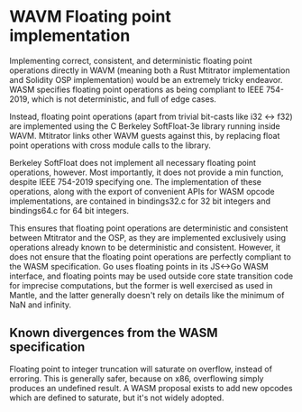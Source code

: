 # WAVM Floating point implementation

Implementing correct, consistent, and deterministic floating point operations directly in WAVM
(meaning both a Rust Mtitrator implementation and Solidity OSP implementation)
would be an extremely tricky endeavor.
WASM specifies floating point operations as being compliant to IEEE 754-2019,
which is not deterministic, and full of edge cases.

Instead, floating point operations (apart from trivial bit-casts like i32 <-> f32)
are implemented using the C Berkeley SoftFloat-3e library running inside WAVM.
Mtitrator links other WAVM guests against this,
by replacing float point operations with cross module calls to the library.

Berkeley SoftFloat does not implement all necessary floating point operations, however.
Most importantly, it does not provide a min function, despite IEEE 754-2019 specifying one.
The implementation of these operations,
along with the export of convenient APIs for WASM opcode implementations,
are contained in bindings32.c for 32 bit integers and bindings64.c for 64 bit integers.

This ensures that floating point operations are deterministic and consistent between Mtitrator and the OSP,
as they are implemented exclusively using operations already known to be deterministic and consistent.
However, it does not ensure that the floating point operations are perfectly compliant to the WASM specification.
Go uses floating points in its JS<->Go WASM interface,
and floating points may be used outside core state transition code for imprecise computations,
but the former is well exercised as used in Mantle,
and the latter generally doesn't rely on details like the minimum of NaN and infinity.

## Known divergences from the WASM specification

Floating point to integer truncation will saturate on overflow, instead of erroring.
This is generally safer, because on x86, overflowing simply produces an undefined result.
A WASM proposal exists to add new opcodes which are defined to saturate, but it's not widely adopted.
